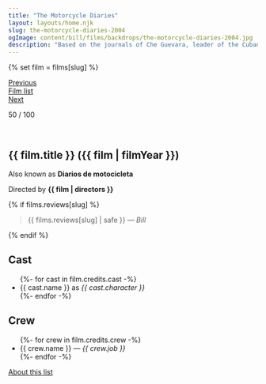 ```yaml
---
title: "The Motorcycle Diaries"
layout: layouts/home.njk
slug: the-motorcycle-diaries-2004
ogImage: content/bill/films/backdrops/the-motorcycle-diaries-2004.jpg
description: "Based on the journals of Che Guevara, leader of the Cuban Revolution. In his memoirs, Guevara recounts adventures he and best friend Alberto Granado had while crossing South America by motorcycle in the early 1950s."
---
```


{% set film = films[slug] %}

<nav class="films">
  <div class="prev">
    <a href="../phone-booth-2003"><i class="fa-solid fa-chevron-left fa-xs"></i> Previous</a>
  </div>
  <div>
    <a href="../">Film list</a>
  </div>
  <div class="next">
    <a href="../hot-fuzz-2007">Next <i class="fa-solid fa-chevron-right fa-xs"></i></a>
  </div>
</nav>

<p>50 / 100</p>

<article class="film slug-the-motorcycle-diaries-2004">
  <div class="backdrop-and-poster">
    <img class="poster" src="../films/posters/{{ slug }}.jpg" alt="">
    <img class="backdrop" src="../films/backdrops/{{ slug }}.jpg" alt="">
  </div>

  <h1>{{ film.title }} ({{ film | filmYear }})</h1>

  <p>Also known as <strong>Diarios de motocicleta</strong></p>

  <p class="director">
    Directed by <strong>{{ film | directors }}</strong>
  </p>

  {% if films.reviews[slug] %}
    <blockquote> 
      {{ films.reviews[slug] | safe }} <em>— Bill</em>
    </blockquote> 
  {% endif %}

  <h2>
    Cast
  </h2>
  <ul>
    {%- for cast in film.credits.cast -%}
      <li>
        {{ cast.name }} as <em>{{ cast.character }}</em>
      </li>
    {%- endfor -%}
  </ul>

  <h2>
    Crew
  </h2>
  <ul>
    {%- for crew in film.credits.crew -%}
      <li>
        {{ crew.name }} &mdash; <em>{{ crew.job }}</em>
      </li>
    {%- endfor -%}
  </ul>
</article>
<footer>
  <a href="../about">About this list</a>
</footer>
